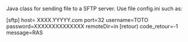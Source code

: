 Java class for sending file to a SFTP server.
Use file config.ini such as:

[sftp]
host= XXXX.YYYYY.com
port=32
username=TOTO
password=XXXXXXXXXXXXXX
remoteDir=in
[retour)
code_retour=-1
message=RAS
